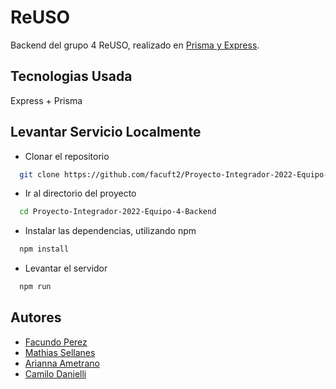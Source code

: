 # ReUSO

Backend del grupo 4 ReUSO, realizado en [Prisma y Express](https://reactjs.org/).

## Tecnologias Usada

Express + Prisma


## Levantar Servicio Localmente

- Clonar el repositorio

```bash
  git clone https://github.com/facuft2/Proyecto-Integrador-2022-Equipo-4-Backend
```

- Ir al directorio del proyecto

```bash
  cd Proyecto-Integrador-2022-Equipo-4-Backend
```

- Instalar las dependencias, utilizando npm

```bash
  npm install
```

- Levantar el servidor

```bash
  npm run
```

## Autores

- [Facundo Perez](https://www.github.com/facuft2)
- [Mathias Sellanes](https://github.com/mathiassellanes)
- [Arianna Ametrano](...)
- [Camilo Danielli](...)
